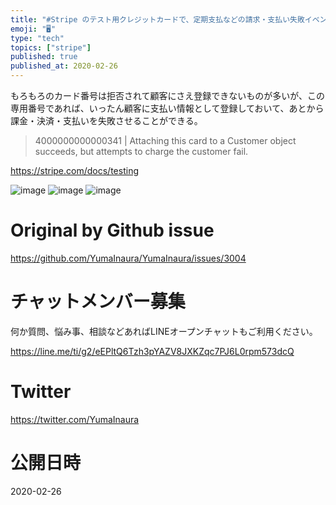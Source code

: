 ```yaml
---
title: "#Stripe のテスト用クレジットカードで、定期支払などの請求・支払い失敗イベントを発生させたい時のカード番号 ( 40000000000"
emoji: "🖥"
type: "tech"
topics: ["stripe"]
published: true
published_at: 2020-02-26
---
```


もろもろのカード番号は拒否されて顧客にさえ登録できないものが多いが、この専用番号であれば、いったん顧客に支払い情報として登録しておいて、あとから課金・決済・支払いを失敗させることができる。

>4000000000000341 | Attaching this card to a Customer object succeeds, but attempts to charge the customer fail.

https://stripe.com/docs/testing


![image](https://user-images.githubusercontent.com/13635059/75203376-482da400-57b1-11ea-845d-67f4bbb33f8e.png)
![image](https://user-images.githubusercontent.com/13635059/75203388-4cf25800-57b1-11ea-89fa-6fcd84ea10f9.png)
![image](https://user-images.githubusercontent.com/13635059/75203437-65fb0900-57b1-11ea-9851-92817cd992fa.png)


# Original by Github issue

https://github.com/YumaInaura/YumaInaura/issues/3004








<!-- Update From Qiita API -->

# チャットメンバー募集


何か質問、悩み事、相談などあればLINEオープンチャットもご利用ください。

https://line.me/ti/g2/eEPltQ6Tzh3pYAZV8JXKZqc7PJ6L0rpm573dcQ





# Twitter


https://twitter.com/YumaInaura


<!-- Update From Qiita API -->



# 公開日時

2020-02-26
